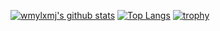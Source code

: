 <!--
**wmylxmj/wmylxmj** is a ✨ _special_ ✨ repository because its `README.md` (this file) appears on your GitHub profile.

Here are some ideas to get you started:

- 🔭 I’m currently working on ...
- 🌱 I’m currently learning ...
- 👯 I’m looking to collaborate on ...
- 🤔 I’m looking for help with ...
- 💬 Ask me about ...
- 📫 How to reach me: ...
- 😄 Pronouns: ...
- ⚡ Fun fact: ...
-->

[![wmylxmj's github stats](https://github-readme-stats.vercel.app/api?username=wmylxmj&theme=chartreuse-dark)](https://github.com/wmylxmj/github-readme-stats) 
[![Top Langs](https://github-readme-stats.vercel.app/api/top-langs/?username=wmylxmj&hide=jupyter%20notebook&langs_count=4&layout=donut&theme=chartreuse-dark)](https://github.com/wmylxmj/github-readme-stats)
[![trophy](https://github-profile-trophy.vercel.app/?username=wmylxmj&row=1&margin-w=10&theme=matrix)](https://github.com/ryo-ma/github-profile-trophy)


